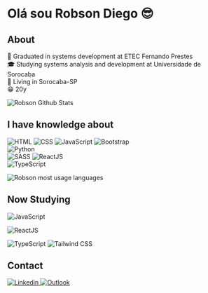 # Olá sou Robson Diego :sunglasses:

## About

:rocket: Graduated in systems development at ETEC Fernando Prestes <br>
:mortar_board: Studying systems analysis and development at Universidade de Sorocaba<br>
:house_with_garden: Living in Sorocaba-SP <br>
:grin: 20y <br>

![Robson Github Stats](https://github-readme-stats.vercel.app/api?username=TheRealsz&theme=blue-green)

## I have knowledge about

  <img
            alt="HTML" 
            src="https://img.shields.io/badge/HTML5-E34F26?style=for-the-badge&logo=html5&logoColor=white">
 <img
            alt="CSS" 
            src="https://img.shields.io/badge/CSS3-1572B6?style=for-the-badge&logo=css3&logoColor=white">
 <img
            alt="JavaScript" 
            src="https://img.shields.io/badge/JavaScript-323330?style=for-the-badge&logo=javascript&logoColor=F7DF1E">
 <img
            alt="Bootstrap" 
            src="https://img.shields.io/badge/Bootstrap-563D7C?style=for-the-badge&logo=bootstrap&logoColor=white">           
 <img
            alt="Python" 
            src="https://img.shields.io/badge/Python-3776AB?style=for-the-badge&logo=python&logoColor=white">          
<img
            alt="SASS" 
            src="https://img.shields.io/badge/Sass-CC6699?style=for-the-badge&logo=sass&logoColor=white">
<img
            alt="ReactJS" 
            src="https://img.shields.io/badge/React-20232A?style=for-the-badge&logo=react&logoColor=61DAFB">    
<img
            alt="TypeScript" 
            src="https://img.shields.io/badge/TypeScript-007ACC?style=for-the-badge&logo=typescript&logoColor=white">


![Robson most usage languages](https://github-readme-stats.vercel.app/api/top-langs/?username=TheRealsz&theme=blue-green)


## Now Studying

<img
            alt="JavaScript" 
            src="https://img.shields.io/badge/JavaScript-F7DF1E?style=for-the-badge&logo=javascript&logoColor=black">

<img
            alt="ReactJS" 
            src="https://img.shields.io/badge/React-20232A?style=for-the-badge&logo=react&logoColor=61DAFB">            

<img
            alt="TypeScript" 
            src="https://img.shields.io/badge/TypeScript-007ACC?style=for-the-badge&logo=typescript&logoColor=white">
<img
            alt="Tailwind CSS" 
            src="https://img.shields.io/badge/Tailwind_CSS-38B2AC?style=for-the-badge&logo=tailwind-css&logoColor=white">

## Contact

 <a href="https://www.linkedin.com/in/robsondiegoandrade/">
        <img 
            alt="Linkedin" 
            src="https://img.shields.io/badge/LinkedIn-0077B5?style=for-the-badge&logo=linkedin&logoColor=white">
   </a>
  <a href="mailto:Robsondiegoandrade@outlook.com">
        <img 
            alt="Outlook" 
            src="https://img.shields.io/badge/Microsoft_Outlook-0078D4?style=for-the-badge&logo=microsoft-outlook&logoColor=white">
   </a>




